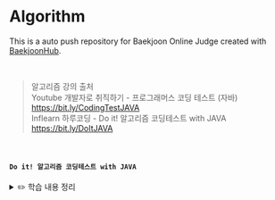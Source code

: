 # Algorithm
This is a auto push repository for Baekjoon Online Judge created with [BaekjoonHub](https://github.com/BaekjoonHub/BaekjoonHub).

<br>

> 알고리즘 강의 출처 <br> 
Youtube 개발자로 취직하기 - 프로그래머스 코딩 테스트 (자바) https://bit.ly/CodingTestJAVA  <br>
Inflearn 하루코딩 - Do it! 알고리즘 코딩테스트 with JAVA https://bit.ly/DoItJAVA 

<br>

#### `Do it! 알고리즘 코딩테스트 with JAVA`

<details>
  
  <summary>✏️ 학습 내용 정리</summary>
  
  ##### `섹션 0) 코딩테스트 준비하기`
  
  * 시간복잡도
    * 보통 코딩테스트 문제는 시간 제한이 있다 (1~2초 내외)
    * 1초당 1억 번의 연산을 한 다고 대략 가정하면 되고, 최악의 연산 시간 (빅오표기법) 이 시간 제한 안에 수행될 수 있도록 문제 풀이를 진행해야 한다
    * 연산 횟수를 구하는 공식 : 알고리즘 시간 복잡도 X 데이터의 크기
    * 상수는 시간복잡도에서 제외하고, 가장 많이 중첩된 반복문 (ex. 이중, 3중 for문...) 이 수행시간이 제일 길기 때문에 시간복잡도의 기준으로 삼는다
    * 코테 문제를 한 번에 맞추면 정말 행운이지만, 문제가 틀렸다면, 1️⃣ 알맞은 알고리즘을 선택했는지 2️⃣ 비효율적인 로직이 쓰였는지, 어떻게 효율적으로 바꿀지 를 중심으로 고민할 것

  <br>
  
  * 디버깅
    * 문제 풀다가 흠... 긴가민가 하는 부분에 디버깅을 찍고 돌려보자 (처음에는 로그를 찍는게 더 편하다고 생각하겠지만 디버깅이 더 괜찮대요)
    * 반복문에서 인덱스 범위 지정 오류 찾아보기
    * 잘못된 변수 사용 오류 찾아보기
    * 자료형 범위 오류 찾아보기 (int 형을 사용했는데 이상하게 음수가 나온다면 long 으로 바꿔보자, 이런 일이 꽤 빈번하게 발생하기 때문에 아예 초장부터 long으로 선언하고 문제 푸는게 정신건강에 이로울 수 있다)

  <br>
  
  ##### `섹션 1) 자료구조 (Data Stucture)`

  * 배열 
    * 배열은 메모리의 연속 공간에 값이 채워져 있는 형태의 자료구조, 배열의 값은 인덱스를 통해 참조할 수 있으며, 선언한 자료형의 값만 저장할 수 있다.
    * 인덱스를 사용하여 값에 바로 접근할 수 있다.
    * 새로운 값을 삽입하거나 특정 인덱스에 있는 값을 삭제하기 어렵다. 값을 삽입하거나 삭제하려면 해당 인덱스 주변에 있는 값을 이동시키는 과정이 필요하다.
    * 배열의 크기는 선언할 때 지정할 수 있으며, 한 번 선언하면 크기를 늘리거나 줄일 수 없다.
    * 구조가 간단한 편 ➡️ 코테에서 많이 사용함

  <br>
  
  * 리스트
    * 리스트는 값과 포인터를 묶은 노드(값, 포인터를 쌍으로 갖는 기초 단위) 라는 것을 포인터로 연결한 자료구조다.
    * 인텍스가 없으므로 값에 접근하려면 Head 포인터부터 순서대로 접근해야 한다. ➡️ 값에 접근하는 속도가 느리다
    * 포인터로 연결되어 있으므로 데이터를 삽입하거나 삭제하는 연산 속도가 빠르다.
    * 선언할 때 크기를 별도로 지정하지 않아도 된다. ➡️ 리스트의 크기는 정해져 있지 않으며, 크기가 변하기 쉬운 데이터를 다룰 때 적절하다!
    * 포인터를 저장할 공간이 필요하므로, 배열보다는 구조가 복잡하다
    * 구현되어있는 ArrayList, LinkedList는 삽입, 삭제, 접근이 내부적으로 지원되기 때문에, 쌩 리스트를 구현하는 경우는 거의 없음 (쌩 리스트를 구현하는건 난이도가 상당히 높음)

  <br>
  
  * 구간 합
    * 구간 합은 합 배열을 이용하여 시간 복잡도를 더 줄이기 위해 사용하는 특수한 목적의 알고리즘이다.
    * <img width="404" alt="image" src="https://github.com/chujaeyeong/Algorithm/assets/123634960/97c6e441-36dd-472d-8d05-3c520c991e28">

    * 합 배열 S를 만드는 공식 : S[i] = S[i-1] + A[i]

    <br>

    * <img width="404" alt="image" src="https://github.com/chujaeyeong/Algorithm/assets/123634960/73367c95-5cbc-496e-9e44-21a423927ba4">

    * i에서 j까지의 구간 합을 구하는 공식 : S[j] - S[i-1]

















  
</details>
